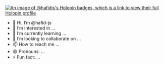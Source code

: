 [![An image of @hafidjs's Holopin badges, which is a link to view their full Holopin profile](https://holopin.me/hafidjs)](https://holopin.io/@hafidjs)

- 👋 Hi, I’m @hafid-js
- 👀 I’m interested in ...
- 🌱 I’m currently learning ...
- 💞️ I’m looking to collaborate on ...
- 📫 How to reach me ...
- 😄 Pronouns: ...
- ⚡ Fun fact: ...

<!---
hafid-js/hafid-js is a ✨ special ✨ repository because its `README.md` (this file) appears on your GitHub profile.
You can click the Preview link to take a look at your changes.
--->

